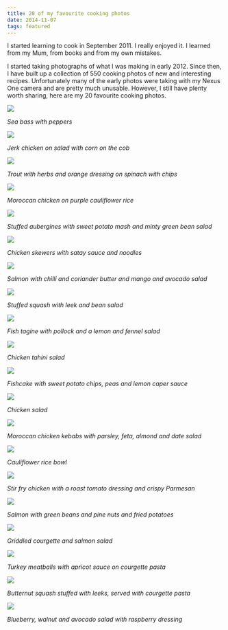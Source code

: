 ```yaml
---
title: 20 of my favourite cooking photos
date: 2014-11-07
tags: featured
---
```


I started learning to cook in September 2011. I really enjoyed it. I learned from my Mum, from books and from my own mistakes. 

I started taking photographs of what I was making in early 2012. Since then, I have built up a collection of 550 cooking photos of new and interesting recipes. Unfortunately many of the early photos were taking with my Nexus One camera and are pretty much unusable. However, I still have plenty worth sharing, here are my 20 favourite cooking photos. 

<!--more-->

![](/images/20-of-my-favourite-cooking-photos/2012-06-09_12-02-42_dmc-fs30.jpg)

*Sea bass with peppers*

![](/images/20-of-my-favourite-cooking-photos/2012-10-01_11-55-36_dmc-fs30.jpg)

*Jerk chicken on salad with corn on the cob*

![](/images/20-of-my-favourite-cooking-photos/2012-09-12_12-02-08_dmc-fs30.jpg)

*Trout with herbs and orange dressing on spinach with chips*

![](/images/20-of-my-favourite-cooking-photos/2012-09-10_12-32-38_dmc-fs30.jpg)

*Moroccan chicken on purple cauliflower rice*

![](/images/20-of-my-favourite-cooking-photos/2012-09-11_13-31-00_dmc-fs30.jpg)

*Stuffed aubergines with sweet potato mash and minty green bean salad*

![](/images/20-of-my-favourite-cooking-photos/2012-07-23_12-29-35_dmc-fs30.jpg)

*Chicken skewers with satay sauce and noodles*

![](/images/20-of-my-favourite-cooking-photos/2012-05-15_12-01-15_dmc-fs30_v1.jpg)

*Salmon with chilli and coriander butter and mango and avocado salad*

![](/images/20-of-my-favourite-cooking-photos/2012-07-15_17-38-39_dmc-fs30.jpg)

*Stuffed squash with leek and bean salad*

![](/images/20-of-my-favourite-cooking-photos/2012-07-24_13-57-07_dmc-fs30.jpg)

*Fish tagine with pollock and a lemon and fennel salad*

![](/images/20-of-my-favourite-cooking-photos/2012-09-20_12-35-29_dmc-fs30.jpg)

*Chicken tahini salad*

![](/images/20-of-my-favourite-cooking-photos/2012-09-22_11-58-53_dmc-fs30.jpg)

*Fishcake with sweet potato chips, peas and lemon caper sauce*

![](/images/20-of-my-favourite-cooking-photos/2013-01-19_14-50-26_dmc-fs30.jpg)

*Chicken salad*

![](/images/20-of-my-favourite-cooking-photos/2013-02-14_14-17-30_dmc-fs30.jpg)

*Moroccan chicken kebabs with parsley, feta, almond and date salad*

![](/images/20-of-my-favourite-cooking-photos/2013-04-12_12-25-21_dmc-fs30.jpg)

*Cauliflower rice bowl*

![](/images/20-of-my-favourite-cooking-photos/2013-04-27_12-59-01_dmc-fs30.jpg)

*Stir fry chicken with a roast tomato dressing and crispy Parmesan*

![](/images/20-of-my-favourite-cooking-photos/2013-06-29_12-13-29_dmc-fs30.jpg)

*Salmon with green beans and pine nuts and fried potatoes*

![](/images/20-of-my-favourite-cooking-photos/2013-07-22_14-13-36_dmc-lz20.jpg)

*Griddled courgette and salmon salad*

![](/images/20-of-my-favourite-cooking-photos/2013-08-03_13-48-28_nikon-d3100_v1.jpg)

*Turkey meatballs with apricot sauce on courgette pasta*

![](/images/20-of-my-favourite-cooking-photos/2013-10-29_20-05-34_nikon-d3100_v1.jpg)

*Butternut squash stuffed with leeks, served with courgette pasta*

![](/images/20-of-my-favourite-cooking-photos/2012-10-12_12-29-15_dmc-fs30.jpg)

*Blueberry, walnut and avocado salad with raspberry dressing*
